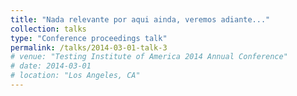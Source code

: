```yaml
---
title: "Nada relevante por aqui ainda, veremos adiante..."
collection: talks
type: "Conference proceedings talk"
permalink: /talks/2014-03-01-talk-3
# venue: "Testing Institute of America 2014 Annual Conference"
# date: 2014-03-01
# location: "Los Angeles, CA"
---
```


<!-- This is a description of your conference proceedings talk, note the different field in type. You can put anything in this field. -->
